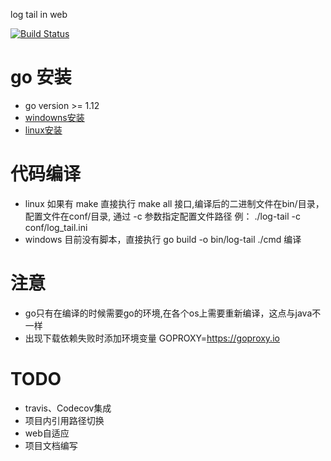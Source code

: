 log tail in web

[![Build Status](https://travis-ci.org/Arugal/log-tail.svg?branch=master)](https://travis-ci.org/Arugal/log-tail)



# go 安装

+ go version >= 1.12
+ [windowns安装](https://www.runoob.com/go/go-environment.html)
+ [linux安装](https://www.runoob.com/go/go-environment.html)


# 代码编译
+ linux 如果有 make 直接执行 make all 接口,编译后的二进制文件在bin/目录，配置文件在conf/目录, 通过 -c 参数指定配置文件路径 例： ./log-tail -c conf/log_tail.ini
+ windows 目前没有脚本，直接执行 go build -o bin/log-tail ./cmd 编译

# 注意
+ go只有在编译的时候需要go的环境,在各个os上需要重新编译，这点与java不一样
+ 出现下载依赖失败时添加环境变量 GOPROXY=https://goproxy.io

# TODO
+ travis、Codecov集成
+ 项目内引用路径切换
+ web自适应
+ 项目文档编写